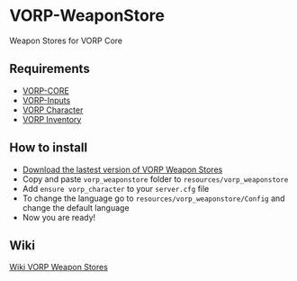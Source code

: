 # VORP-WeaponStore
Weapon Stores for VORP Core

## Requirements
- [VORP-CORE](https://github.com/VORPCORE/VORP-Core/releases)
- [VORP-Inputs](https://github.com/VORPCORE/VORP-Inputs/releases)
- [VORP Character](https://github.com/VORPCORE/VORP-Character/releases)
- [VORP Inventory](https://github.com/VORPCORE/VORP-Inventory/releases)

## How to install
* [Download the lastest version of VORP Weapon Stores](https://github.com/VORPCORE/VORP-WeaponStore/releases)
* Copy and paste ```vorp_weaponstore``` folder to ```resources/vorp_weaponstore```
* Add ```ensure vorp_character``` to your ```server.cfg``` file
* To change the language go to ```resources/vorp_weaponstore/Config``` and change the default language
* Now you are ready!

## Wiki
[Wiki VORP Weapon Stores](http://docs.vorpcore.com:3000/vorp-weaponstore)
